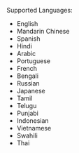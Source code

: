 Supported Languages:
- English
- Mandarin Chinese
- Spanish
- Hindi
- Arabic
- Portuguese
- French
- Bengali
- Russian
- Japanese
- Tamil
- Telugu
- Punjabi
- Indonesian
- Vietnamese
- Swahili
- Thai

